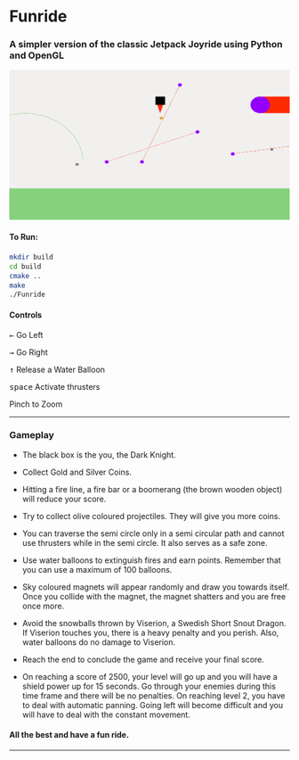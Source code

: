 # Funride

### A simpler version of the classic Jetpack Joyride using Python and OpenGL

![](https://github.com/sayarghoshroy/Funride/blob/master/images/funride_obs.png)


#### To Run:

```bash
mkdir build
cd build
cmake ..
make
./Funride
```

#### Controls

<kbd>&#8592;</kbd> Go Left

<kbd>&#8594;</kbd> Go Right

<kbd>&#8593;</kbd> Release a Water Balloon

<kbd>space</kbd> Activate thrusters

Pinch to Zoom

---
### Gameplay

- The black box is the you, the Dark Knight.

- Collect Gold and Silver Coins.

- Hitting a fire line, a fire bar or a boomerang (the brown wooden object) will reduce your score.

- Try to collect olive coloured projectiles. They will give you more coins.

- You can traverse the semi circle only in a semi circular path and cannot use thrusters while in the semi circle. It also serves as a safe zone.

- Use water balloons to extinguish fires and earn points. Remember that you can use a maximum of 100 balloons.

- Sky coloured magnets will appear randomly and draw you towards itself. Once you collide with the magnet, the magnet shatters and you are free once more.

- Avoid the snowballs thrown by Viserion, a Swedish Short Snout Dragon. If Viserion touches you, there is a heavy penalty and you perish. Also, water balloons do no damage to Viserion.

- Reach the end to conclude the game and receive your final score.

- On reaching a score of 2500, your level will go up and you will have a shield power up for 15 seconds. Go through your enemies during this time frame and there will be no penalties. On reaching level 2, you have to deal with automatic panning. Going left will become difficult and you will have to deal with the constant movement.

#### All the best and have a fun ride.

---
